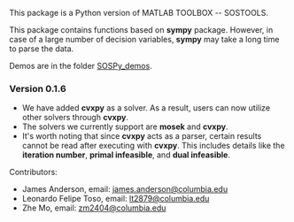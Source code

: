 This package is a Python version of MATLAB TOOLBOX -- SOSTOOLS. 

This package contains functions based on **sympy** package. However, in case of a large number of decision variables, **sympy** may take a long time to parse the data.

Demos are in the folder [SOSPy_demos](https://github.com/zm2404/SOSPy/tree/main/SOSPy_demos/Sympy_demos).

### Version 0.1.6

- We have added **cvxpy** as a solver. As a result, users can now utilize other solvers through **cvxpy**.
- The solvers we currently support are **mosek** and **cvxpy**.
- It's worth noting that since **cvxpy** acts as a parser, certain results cannot be read after executing with **cvxpy**.
This includes details like the **iteration number**, **primal infeasible**, and **dual infeasible**.



Contributors: 
- James Anderson, email: james.anderson@columbia.edu
- Leonardo Felipe Toso, email: lt2879@columbia.edu
- Zhe Mo, email: zm2404@columbia.edu
